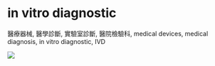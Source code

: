 # in vitro diagnostic
醫療器械, 醫學診斷, 實驗室診斷, 醫院檢驗科, medical devices, medical diagnosis, in vitro diagnostic, IVD

![](https://github.com/Orca023/in-vitro-diagnostic/outline1.svg)


